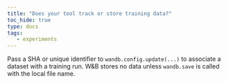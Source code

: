 ```yaml
---
title: "Does your tool track or store training data?"
toc_hide: true
type: docs
tags:
   - experiments
---
```

Pass a SHA or unique identifier to `wandb.config.update(...)` to associate a dataset with a training run. W&B stores no data unless `wandb.save` is called with the local file name.